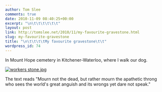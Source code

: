 ```yaml
---
author: Tom Slee
comments: true
date: 2010-11-09 08:40:25+00:00
excerpt: "\n\t\t\t\t\t\t"
layout: post
link: http://tomslee.net/2010/11/my-favourite-gravestone.html
slug: my-favourite-gravestone
title: "\n\t\t\t\tMy favourite gravestone\t\t"
wordpress_id: 74
---
```



				

  
In Mount Hope cemetery in Kitchener-Waterloo, where I walk our dog.




[![workers stone.jpg](http://whimsley.typepad.com/.a/6a00d83451d3b369e2013488d4c77e970c-580wi)](http://whimsley.typepad.com/files/workers_stone.jpg)




The text reads "Mourn not the dead, but rather mourn the apathetic throng who sees the world's great anguish and its wrongs yet dare not speak."


		
